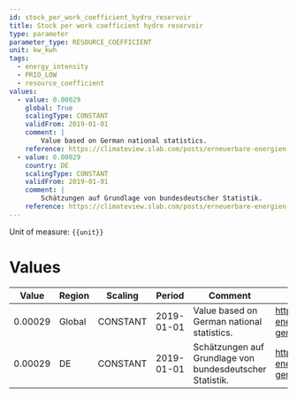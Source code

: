 ```yaml
---
id: stock_per_work_coefficient_hydro_reservoir
title: Stock per work coefficient hydro reservoir
type: parameter
parameter_type: RESOURCE_COEFFICIENT
unit: kw_kwh
tags:
  - energy_intensity
  - PRIO_LOW
  - resource_coefficient
values:
  - value: 0.00029
    global: True
    scalingType: CONSTANT
    validFrom: 2019-01-01
    comment: |
        Value based on German national statistics.
    reference: https://climateview.slab.com/posts/erneuerbare-energien-deutschland-renewable-energy-germany-jencznun#hkz49-photovoltaics
  - value: 0.00029
    country: DE
    scalingType: CONSTANT
    validFrom: 2019-01-01
    comment: |
        Schätzungen auf Grundlage von bundesdeutscher Statistik.
    reference: https://climateview.slab.com/posts/erneuerbare-energien-deutschland-renewable-energy-germany-jencznun#hhhj6-wasserkraft
---
```



Unit of measure: `{{unit}}`


# Values


| Value | Region | Scaling | Period | Comment | Reference |
|-------|--------|---------|--------|---------|-----------|
| 0.00029 | Global | CONSTANT | 2019-01-01 | Value based on German national statistics. | https://climateview.slab.com/posts/erneuerbare-energien-deutschland-renewable-energy-germany-jencznun#hkz49-photovoltaics |
| 0.00029 | DE | CONSTANT | 2019-01-01 | Schätzungen auf Grundlage von bundesdeutscher Statistik. | https://climateview.slab.com/posts/erneuerbare-energien-deutschland-renewable-energy-germany-jencznun#hhhj6-wasserkraft |



